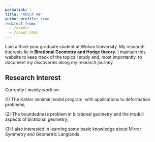 ```yaml
---
permalink: /
title: "About me"
author_profile: true
redirect_from: 
  - /about/
  - /about.html
---
```


I am a third-year graduate student at Wuhan University. My research interests lie in **Birational Geometry and Hodge theory**. I maintain this website to keep track of the topics I study and, most importantly, to document my discoveries along my research journey. 


## Research Interest

Currently I mainly work on: 

(1) The Kähler minimal model program, with applications to deformation problems;

(2) The boundedness problem in birational geometry and the moduli aspects of birational geometry;

(3) I also interested in learning some basic knowledge about Mirror Symmetry and Geometric Langlands.

